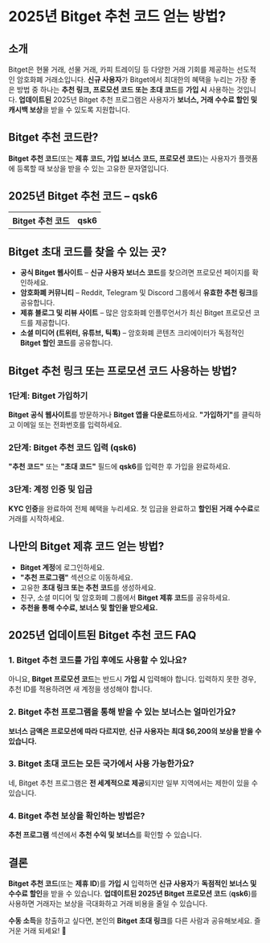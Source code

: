 <h1>2025년 Bitget 추천 코드 얻는 방법?</h1>
    
<h2>소개</h2>
<p>Bitget은 현물 거래, 선물 거래, 카피 트레이딩 등 다양한 거래 기회를 제공하는 선도적인 암호화폐 거래소입니다. <strong>신규 사용자</strong>가 Bitget에서 최대한의 혜택을 누리는 가장 좋은 방법 중 하나는 <strong>추천 링크, 프로모션 코드 또는 초대 코드</strong>를 <strong>가입 시</strong> 사용하는 것입니다. <strong>업데이트된</strong> 2025년 Bitget 추천 프로그램은 사용자가 <strong>보너스, 거래 수수료 할인 및 캐시백 보상</strong>을 받을 수 있도록 지원합니다.</p>

<h2>Bitget 추천 코드란?</h2>
<p><strong>Bitget 추천 코드</strong>(또는 <strong>제휴 코드, 가입 보너스 코드, 프로모션 코드</strong>)는 사용자가 플랫폼에 등록할 때 보상을 받을 수 있는 고유한 문자열입니다.</p>

<h2>2025년 Bitget 추천 코드 – qsk6</h2>
<table>
        <tr>
            <th>Bitget 추천 코드</th>
            <th>qsk6</th>
        </tr>
</table>

<h2>Bitget 초대 코드를 찾을 수 있는 곳?</h2>
    <ul>
        <li><strong>공식 Bitget 웹사이트</strong> – <strong>신규 사용자 보너스 코드</strong>를 찾으려면 프로모션 페이지를 확인하세요.</li>
        <li><strong>암호화폐 커뮤니티</strong> – Reddit, Telegram 및 Discord 그룹에서 <strong>유효한 추천 링크</strong>를 공유합니다.</li>
        <li><strong>제휴 블로그 및 리뷰 사이트</strong> – 많은 암호화폐 인플루언서가 최신 Bitget 프로모션 코드를 제공합니다.</li>
        <li><strong>소셜 미디어 (트위터, 유튜브, 틱톡)</strong> – 암호화폐 콘텐츠 크리에이터가 독점적인 <strong>Bitget 할인 코드</strong>를 공유합니다.</li>
    </ul>

<h2>Bitget 추천 링크 또는 프로모션 코드 사용하는 방법?</h2>
<h3>1단계: Bitget 가입하기</h3>
<p><strong>Bitget 공식 웹사이트</strong>를 방문하거나 <strong>Bitget 앱을 다운로드</strong>하세요. <strong>"가입하기"</strong>를 클릭하고 이메일 또는 전화번호를 입력하세요.</p>

<h3>2단계: Bitget 추천 코드 입력 (qsk6)</h3>
<p><strong>"추천 코드"</strong> 또는 <strong>"초대 코드"</strong> 필드에 <strong>qsk6</strong>를 입력한 후 가입을 완료하세요.</p>

<h3>3단계: 계정 인증 및 입금</h3>
<p><strong>KYC 인증</strong>을 완료하여 전체 혜택을 누리세요. 첫 입금을 완료하고 <strong>할인된 거래 수수료</strong>로 거래를 시작하세요.</p>

<h2>나만의 Bitget 제휴 코드 얻는 방법?</h2>
    <ul>
        <li><strong>Bitget 계정</strong>에 로그인하세요.</li>
        <li><strong>"추천 프로그램"</strong> 섹션으로 이동하세요.</li>
        <li>고유한 <strong>초대 링크 또는 추천 코드</strong>를 생성하세요.</li>
        <li>친구, 소셜 미디어 및 암호화폐 그룹에서 <strong>Bitget 제휴 코드</strong>를 공유하세요.</li>
        <li><strong>추천을 통해 수수료, 보너스 및 할인을 받으세요.</strong></li>
    </ul>

<h2>2025년 업데이트된 Bitget 추천 코드 FAQ</h2>
<h3>1. Bitget 추천 코드를 가입 후에도 사용할 수 있나요?</h3>
<p>아니요, <strong>Bitget 프로모션 코드</strong>는 반드시 <strong>가입 시</strong> 입력해야 합니다. 입력하지 못한 경우, 추천 ID를 적용하려면 새 계정을 생성해야 합니다.</p>

<h3>2. Bitget 추천 프로그램을 통해 받을 수 있는 보너스는 얼마인가요?</h3>
<p><strong>보너스 금액은 프로모션에 따라 다르지만</strong>, <strong>신규 사용자는 최대 $6,200의 보상을 받을 수 있습니다.</strong></p>

<h3>3. Bitget 초대 코드는 모든 국가에서 사용 가능한가요?</h3>
<p>네, Bitget 추천 프로그램은 <strong>전 세계적으로 제공</strong>되지만 일부 지역에서는 제한이 있을 수 있습니다.</p>

<h3>4. Bitget 추천 보상을 확인하는 방법은?</h3>
<p><strong>추천 프로그램</strong> 섹션에서 <strong>추천 수익 및 보너스</strong>를 확인할 수 있습니다.</p>

<h2>결론</h2>
<p><strong>Bitget 추천 코드</strong>(또는 <strong>제휴 ID</strong>)를 <strong>가입 시</strong> 입력하면 <strong>신규 사용자</strong>가 <strong>독점적인 보너스 및 수수료 할인</strong>을 받을 수 있습니다. <strong>업데이트된 2025년 Bitget 프로모션 코드</strong> (<strong>qsk6</strong>)를 사용하면 거래자는 보상을 극대화하고 거래 비용을 줄일 수 있습니다.</p>
<p><strong>수동 소득</strong>을 창출하고 싶다면, 본인의 <strong>Bitget 초대 링크</strong>를 다른 사람과 공유해보세요. 즐거운 거래 되세요! 🚀</p>
</body>
</html>

